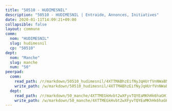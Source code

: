 ```yaml
---
title: "50510 - HUDIMESNIL"
description: "50510 - HUDIMESNIL | Entraide, Annonces, Initiatives"
date: 2020-01-11T14:09:21+09:00
collapsible: false
layout: commune
comm:
  nom: "HUDIMESNIL"
  slug: hudimesnil
  cp: "50510"
dept:
  nom: "Manche"
  slug: manche
  num: "50"
peerpad:
  comm:
    read_path: /r/markdown/50510_hudimesnil/4XTTMABhzEifNyJqHUrfVnNWaBNEzibQrGLZiSxS1JEfa2J41
    write_path: /w/markdown/50510_hudimesnil/4XTTMABhzEifNyJqHUrfVnNWaBNEzibQrGLZiSxS1JEfa2J41-K3TgUUHMwJktp22HBXyEH8YUZeVgV5rxXT1GArnWF395G2neoLarwhFwzauywwRNrYNE4GEUc8yTjnAmvmQcayKM5g2YB1yb9uPs4djQaQSqJTSdwL5Pw3HueY3S8tic4c58vS4Z
  dept:
    read_path: /r/markdown/50_manche/4XTTMEGkHvbt2wXFyvTQYEaMKhHk6haGH1SzsRNevKgBDTuXr
    write_path: /w/markdown/50_manche/4XTTMEGkHvbt2wXFyvTQYEaMKhHk6haGH1SzsRNevKgBDTuXr-K3TgUSx1rwmRRLqHcTLLdo4dVfTRKvf94KKagmUFPevWSp2f9nuc6fJF25TtLArzK8teuQ5TvuAMqW38N2MYgT18hBoXtjmKX9WuSn2vkujmSJPp3gF4gsuMmfEM8Th4Ap94heFE
---
```



